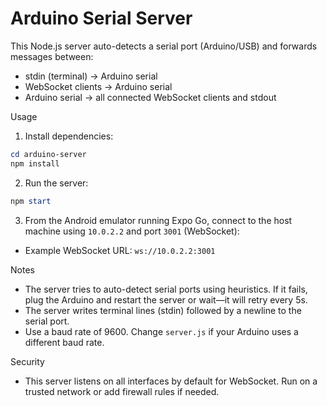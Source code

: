 # Arduino Serial Server

This Node.js server auto-detects a serial port (Arduino/USB) and forwards messages between:

- stdin (terminal) -> Arduino serial
- WebSocket clients -> Arduino serial
- Arduino serial -> all connected WebSocket clients and stdout

Usage

1. Install dependencies:

```powershell
cd arduino-server
npm install
```

2. Run the server:

```powershell
npm start
```

3. From the Android emulator running Expo Go, connect to the host machine using `10.0.2.2` and port `3001` (WebSocket):

- Example WebSocket URL: `ws://10.0.2.2:3001`

Notes

- The server tries to auto-detect serial ports using heuristics. If it fails, plug the Arduino and restart the server or wait—it will retry every 5s.
- The server writes terminal lines (stdin) followed by a newline to the serial port.
- Use a baud rate of 9600. Change `server.js` if your Arduino uses a different baud rate.

Security

- This server listens on all interfaces by default for WebSocket. Run on a trusted network or add firewall rules if needed.
